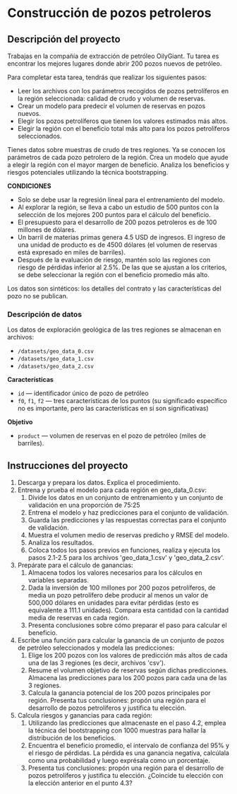 # Construcción de pozos petroleros

## Descripción del proyecto

Trabajas en la compañía de extracción de petróleo OilyGiant. Tu tarea es encontrar los mejores lugares donde abrir 200 pozos nuevos de petróleo.

Para completar esta tarea, tendrás que realizar los siguientes pasos:

* Leer los archivos con los parámetros recogidos de pozos petrolíferos en la región seleccionada: calidad de crudo y volumen de reservas.
* Crear un modelo para predecir el volumen de reservas en pozos nuevos.
* Elegir los pozos petrolíferos que tienen los valores estimados más altos.
* Elegir la región con el beneficio total más alto para los pozos petrolíferos seleccionados.

Tienes datos sobre muestras de crudo de tres regiones. Ya se conocen los parámetros de cada pozo petrolero de la región. Crea un modelo que ayude a elegir la región con el mayor margen de beneficio. Analiza los beneficios y riesgos potenciales utilizando la técnica bootstrapping.


**CONDICIONES**

* Solo se debe usar la regresión lineal para el entrenamiento del modelo.
* Al explorar la región, se lleva a cabo un estudio de 500 puntos con la selección de los mejores 200 puntos para el cálculo del beneficio.
* El presupuesto para el desarrollo de 200 pozos petroleros es de 100 millones de dólares.
* Un barril de materias primas genera 4.5 USD de ingresos. El ingreso de una unidad de producto es de 4500 dólares (el volumen de reservas está expresado en miles de barriles).
* Después de la evaluación de riesgo, mantén solo las regiones con riesgo de pérdidas inferior al 2.5%. De las que se ajustan a los criterios, se debe seleccionar la región con el beneficio promedio más alto.

Los datos son sintéticos: los detalles del contrato y las características del pozo no se publican.

### Descripción de datos

Los datos de exploración geológica de las tres regiones se almacenan en archivos:

* `/datasets/geo_data_0.csv`
* `/datasets/geo_data_1.csv`
* `/datasets/geo_data_2.csv`
  
**Características**
* `id` — identificador único de pozo de petróleo
* `f0`, `f1`, `f2` — tres características de los puntos (su significado específico no es importante, pero las características en sí son significativas)

**Objetivo**
* `product` — volumen de reservas en el pozo de petróleo (miles de barriles).

## Instrucciones del proyecto

1. Descarga y prepara los datos. Explica el procedimiento.
2. Entrena y prueba el modelo para cada región en geo_data_0.csv:
   1. Divide los datos en un conjunto de entrenamiento y un conjunto de validación en una proporción de 75:25
   2. Entrena el modelo y haz predicciones para el conjunto de validación.
   3. Guarda las predicciones y las respuestas correctas para el conjunto de validación.
   4. Muestra el volumen medio de reservas predicho y RMSE del modelo.
   5. Analiza los resultados.
   6. Coloca todos los pasos previos en funciones, realiza y ejecuta los pasos 2.1-2.5 para los archivos 'geo_data_1.csv' y 'geo_data_2.csv'.
3. Prepárate para el cálculo de ganancias:
   1. Almacena todos los valores necesarios para los cálculos en variables separadas.
   2. Dada la inversión de 100 millones por 200 pozos petrolíferos, de media un pozo petrolífero debe producir al menos un valor de 500,000 dólares en unidades para evitar pérdidas (esto es equivalente a 111.1 unidades). Compara esta cantidad con la cantidad media de reservas en cada región.
   3. Presenta conclusiones sobre cómo preparar el paso para calcular el beneficio.
4. Escribe una función para calcular la ganancia de un conjunto de pozos de petróleo seleccionados y modela las predicciones:
   1. Elige los 200 pozos con los valores de predicción más altos de cada una de las 3 regiones (es decir, archivos 'csv').
   2. Resume el volumen objetivo de reservas según dichas predicciones. Almacena las predicciones para los 200 pozos para cada una de las 3 regiones.
   3. Calcula la ganancia potencial de los 200 pozos principales por región. Presenta tus conclusiones: propón una región para el desarrollo de pozos petrolíferos y justifica tu elección.
5. Calcula riesgos y ganancias para cada región:
   1. Utilizando las predicciones que almacenaste en el paso 4.2, emplea la técnica del bootstrapping con 1000 muestras para hallar la distribución de los beneficios.
   2. Encuentra el beneficio promedio, el intervalo de confianza del 95% y el riesgo de pérdidas. La pérdida es una ganancia negativa, calcúlala como una probabilidad y luego exprésala como un porcentaje.
   3. Presenta tus conclusiones: propón una región para el desarrollo de pozos petrolíferos y justifica tu elección. ¿Coincide tu elección con la elección anterior en el punto 4.3?
